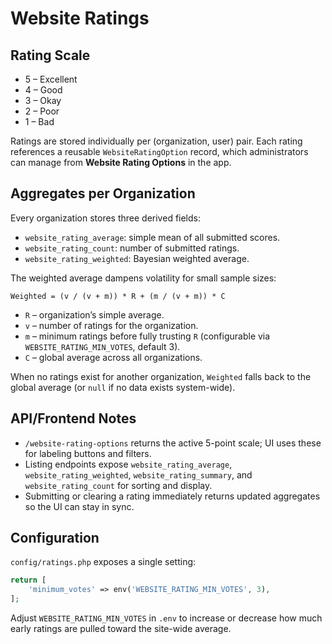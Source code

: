 # Website Ratings

## Rating Scale
- 5 – Excellent
- 4 – Good
- 3 – Okay
- 2 – Poor
- 1 – Bad

Ratings are stored individually per (organization, user) pair. Each rating references a reusable `WebsiteRatingOption` record, which administrators can manage from **Website Rating Options** in the app.

## Aggregates per Organization
Every organization stores three derived fields:
- `website_rating_average`: simple mean of all submitted scores.
- `website_rating_count`: number of submitted ratings.
- `website_rating_weighted`: Bayesian weighted average.

The weighted average dampens volatility for small sample sizes:
```
Weighted = (v / (v + m)) * R + (m / (v + m)) * C
```
- `R` – organization’s simple average.
- `v` – number of ratings for the organization.
- `m` – minimum ratings before fully trusting `R` (configurable via `WEBSITE_RATING_MIN_VOTES`, default 3).
- `C` – global average across all organizations.

When no ratings exist for another organization, `Weighted` falls back to the global average (or `null` if no data exists system-wide).

## API/Frontend Notes
- `/website-rating-options` returns the active 5-point scale; UI uses these for labeling buttons and filters.
- Listing endpoints expose `website_rating_average`, `website_rating_weighted`, `website_rating_summary`, and `website_rating_count` for sorting and display.
- Submitting or clearing a rating immediately returns updated aggregates so the UI can stay in sync.

## Configuration
`config/ratings.php` exposes a single setting:
```php
return [
    'minimum_votes' => env('WEBSITE_RATING_MIN_VOTES', 3),
];
```
Adjust `WEBSITE_RATING_MIN_VOTES` in `.env` to increase or decrease how much early ratings are pulled toward the site-wide average.
